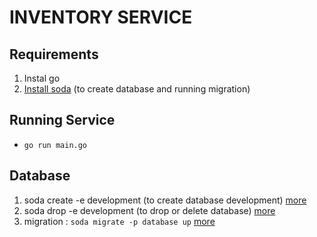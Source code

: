 # INVENTORY SERVICE


## Requirements
1. Instal go
2. [Install soda](https://gobuffalo.io/en/docs/db/toolbox/) (to create database and running migration)


## Running Service
- `go run main.go`

## Database
1. soda create -e development (to create database development) [more](https://gobuffalo.io/en/docs/db/toolbox/)
2. soda drop -e development (to drop or delete database) [more](https://gobuffalo.io/en/docs/db/toolbox/)
3. migration : `soda migrate -p database up` [more](https://gobuffalo.io/en/docs/db/migrations/)



